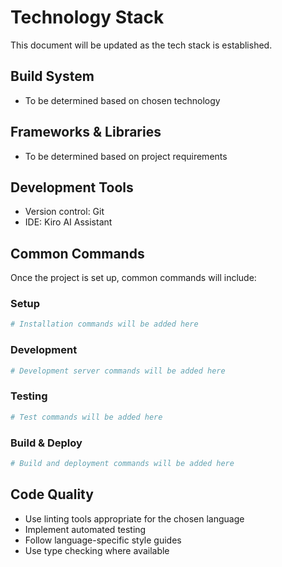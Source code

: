# Technology Stack

This document will be updated as the tech stack is established.

## Build System
- To be determined based on chosen technology

## Frameworks & Libraries
- To be determined based on project requirements

## Development Tools
- Version control: Git
- IDE: Kiro AI Assistant

## Common Commands
Once the project is set up, common commands will include:

### Setup
```bash
# Installation commands will be added here
```

### Development
```bash
# Development server commands will be added here
```

### Testing
```bash
# Test commands will be added here
```

### Build & Deploy
```bash
# Build and deployment commands will be added here
```

## Code Quality
- Use linting tools appropriate for the chosen language
- Implement automated testing
- Follow language-specific style guides
- Use type checking where available